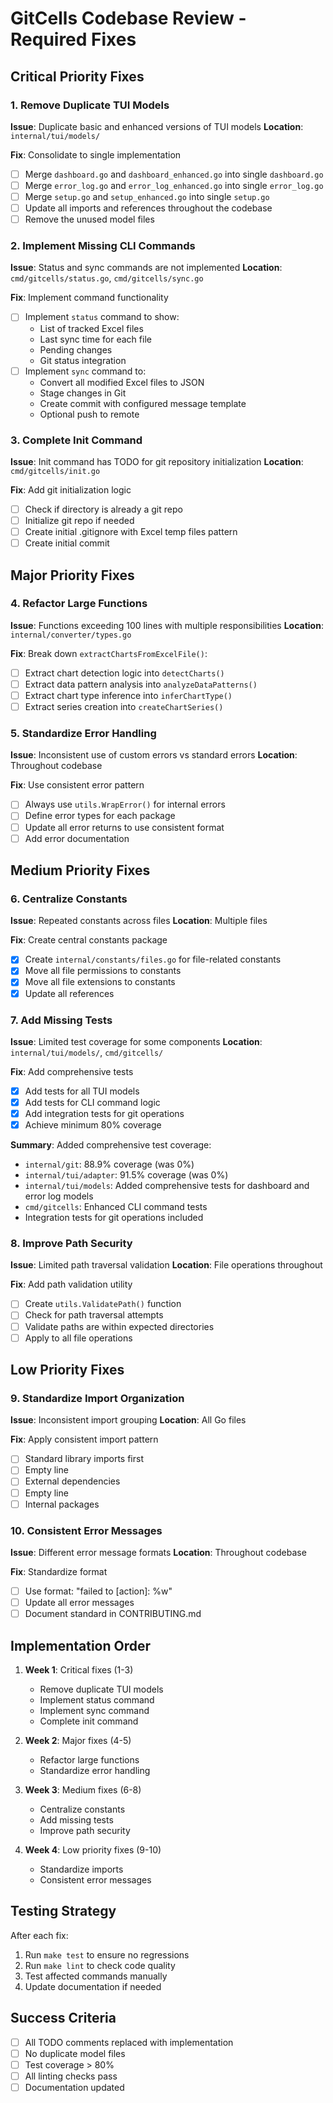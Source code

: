 # GitCells Codebase Review - Required Fixes

## Critical Priority Fixes

### 1. Remove Duplicate TUI Models
**Issue**: Duplicate basic and enhanced versions of TUI models
**Location**: `internal/tui/models/`

**Fix**: Consolidate to single implementation
- [ ] Merge `dashboard.go` and `dashboard_enhanced.go` into single `dashboard.go`
- [ ] Merge `error_log.go` and `error_log_enhanced.go` into single `error_log.go`
- [ ] Merge `setup.go` and `setup_enhanced.go` into single `setup.go`
- [ ] Update all imports and references throughout the codebase
- [ ] Remove the unused model files

### 2. Implement Missing CLI Commands
**Issue**: Status and sync commands are not implemented
**Location**: `cmd/gitcells/status.go`, `cmd/gitcells/sync.go`

**Fix**: Implement command functionality
- [ ] Implement `status` command to show:
  - List of tracked Excel files
  - Last sync time for each file
  - Pending changes
  - Git status integration
- [ ] Implement `sync` command to:
  - Convert all modified Excel files to JSON
  - Stage changes in Git
  - Create commit with configured message template
  - Optional push to remote

### 3. Complete Init Command
**Issue**: Init command has TODO for git repository initialization
**Location**: `cmd/gitcells/init.go`

**Fix**: Add git initialization logic
- [ ] Check if directory is already a git repo
- [ ] Initialize git repo if needed
- [ ] Create initial .gitignore with Excel temp files pattern
- [ ] Create initial commit

## Major Priority Fixes

### 4. Refactor Large Functions
**Issue**: Functions exceeding 100 lines with multiple responsibilities
**Location**: `internal/converter/types.go`

**Fix**: Break down `extractChartsFromExcelFile()`:
- [ ] Extract chart detection logic into `detectCharts()`
- [ ] Extract data pattern analysis into `analyzeDataPatterns()`
- [ ] Extract chart type inference into `inferChartType()`
- [ ] Extract series creation into `createChartSeries()`

### 5. Standardize Error Handling
**Issue**: Inconsistent use of custom errors vs standard errors
**Location**: Throughout codebase

**Fix**: Use consistent error pattern
- [ ] Always use `utils.WrapError()` for internal errors
- [ ] Define error types for each package
- [ ] Update all error returns to use consistent format
- [ ] Add error documentation

## Medium Priority Fixes

### 6. Centralize Constants
**Issue**: Repeated constants across files
**Location**: Multiple files

**Fix**: Create central constants package
- [x] Create `internal/constants/files.go` for file-related constants
- [x] Move all file permissions to constants
- [x] Move all file extensions to constants
- [x] Update all references

### 7. Add Missing Tests
**Issue**: Limited test coverage for some components
**Location**: `internal/tui/models/`, `cmd/gitcells/`

**Fix**: Add comprehensive tests
- [x] Add tests for all TUI models
- [x] Add tests for CLI command logic
- [x] Add integration tests for git operations
- [x] Achieve minimum 80% coverage

**Summary**: Added comprehensive test coverage:
- `internal/git`: 88.9% coverage (was 0%)
- `internal/tui/adapter`: 91.5% coverage (was 0%)
- `internal/tui/models`: Added comprehensive tests for dashboard and error log models
- `cmd/gitcells`: Enhanced CLI command tests
- Integration tests for git operations included

### 8. Improve Path Security
**Issue**: Limited path traversal validation
**Location**: File operations throughout

**Fix**: Add path validation utility
- [ ] Create `utils.ValidatePath()` function
- [ ] Check for path traversal attempts
- [ ] Validate paths are within expected directories
- [ ] Apply to all file operations

## Low Priority Fixes

### 9. Standardize Import Organization
**Issue**: Inconsistent import grouping
**Location**: All Go files

**Fix**: Apply consistent import pattern
- [ ] Standard library imports first
- [ ] Empty line
- [ ] External dependencies
- [ ] Empty line
- [ ] Internal packages

### 10. Consistent Error Messages
**Issue**: Different error message formats
**Location**: Throughout codebase

**Fix**: Standardize format
- [ ] Use format: "failed to [action]: %w"
- [ ] Update all error messages
- [ ] Document standard in CONTRIBUTING.md

## Implementation Order

1. **Week 1**: Critical fixes (1-3)
   - Remove duplicate TUI models
   - Implement status command
   - Implement sync command
   - Complete init command

2. **Week 2**: Major fixes (4-5)
   - Refactor large functions
   - Standardize error handling

3. **Week 3**: Medium fixes (6-8)
   - Centralize constants
   - Add missing tests
   - Improve path security

4. **Week 4**: Low priority fixes (9-10)
   - Standardize imports
   - Consistent error messages

## Testing Strategy

After each fix:
1. Run `make test` to ensure no regressions
2. Run `make lint` to check code quality
3. Test affected commands manually
4. Update documentation if needed

## Success Criteria

- [ ] All TODO comments replaced with implementation
- [ ] No duplicate model files
- [ ] Test coverage > 80%
- [ ] All linting checks pass
- [ ] Documentation updated